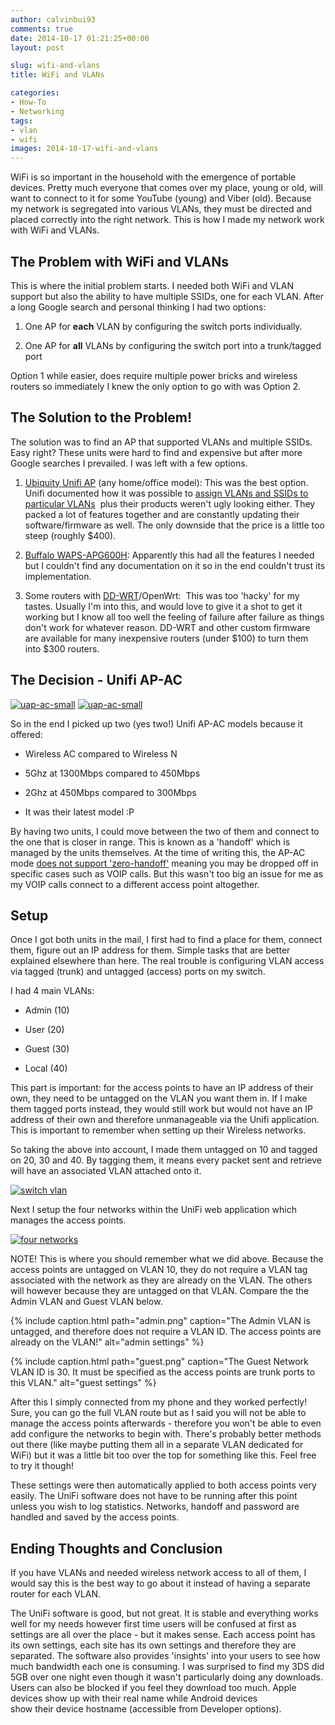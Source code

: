 ```yaml
---
author: calvinbui93
comments: true
date: 2014-10-17 01:21:25+00:00
layout: post

slug: wifi-and-vlans
title: WiFi and VLANs

categories:
- How-To
- Networking
tags:
- vlan
- wifi
images: 2014-10-17-wifi-and-vlans
---
```


WiFi is so important in the household with the emergence of portable devices. Pretty much everyone that comes over my place, young or old, will want to connect to it for some YouTube (young) and Viber (old). Because my network is segregated into various VLANs, they must be directed and placed correctly into the right network. This is how I made my network work with WiFi and VLANs.

<!-- more -->


## The Problem with WiFi and VLANs


This is where the initial problem starts. I needed both WiFi and VLAN support but also the ability to have multiple SSIDs, one for each VLAN. After a long Google search and personal thinking I had two options:



	
  1. One AP for **each** VLAN by configuring the switch ports individually.

	
  2. One AP for **all** VLANs by configuring the switch port into a trunk/tagged port


Option 1 while easier, does require multiple power bricks and wireless routers so immediately I knew the only option to go with was Option 2.


## The Solution to the Problem!


The solution was to find an AP that supported VLANs and multiple SSIDs. Easy right? These units were hard to find and expensive but after more Google searches I prevailed. I was left with a few options.



	
  1. [Ubiquity Unifi AP](http://www.ubnt.com/unifi/unifi-ap/) (any home/office model): This was the best option. Unifi documented how it was possible to [assign VLANs and SSIDs to particular VLANs](http://wiki.ubnt.com/UniFi_and_switch_VLAN_configuration)  plus their products weren't ugly looking either. They packed a lot of features together and are constantly updating their software/firmware as well. The only downside that the price is a little too steep (roughly $400).

	
  2. [Buffalo WAPS-APG600H](http://www.buffalotech.com/products/wireless/business-class-access-points/airstation-pro-80211n-gigabit-concurrent-dual-band-poe-wireless-access-point): Apparently this had all the features I needed but I couldn't find any documentation on it so in the end couldn't trust its implementation.

	
  3. Some routers with [DD-WRT](http://www.dd-wrt.com/wiki/index.php/Multiple_WLANs)/OpenWrt:  This was too 'hacky' for my tastes. Usually I'm into this, and would love to give it a shot to get it working but I know all too well the feeling of failure after failure as things don't work for whatever reason. DD-WRT and other custom firmware are available for many inexpensive routers (under $100) to turn them into $300 routers.




## The Decision - Unifi AP-AC


[![uap-ac-small](/images/{{page.images}}/uap-ac-small.png)](/images/{{page.images}}/uap-ac-small.png) [![uap-ac-small](/images/{{page.images}}/uap-ac-small.png)](/images/{{page.images}}/uap-ac-small.png)

So in the end I picked up two (yes two!) Unifi AP-AC models because it offered:



	
  * Wireless AC compared to Wireless N

	
  * 5Ghz at 1300Mbps compared to 450Mbps

	
  * 2Ghz at 450Mbps compared to 300Mbps

	
  * It was their latest model :P


By having two units, I could move between the two of them and connect to the one that is closer in range. This is known as a 'handoff' which is managed by the units themselves. At the time of writing this, the AP-AC mode [does not support 'zero-handoff'](https://community.ubnt.com/t5/UniFi-Feature-Requests/Zero-Handoff-on-UAP-AC/idi-p/641543) meaning you may be dropped off in specific cases such as VOIP calls. But this wasn't too big an issue for me as my VOIP calls connect to a different access point altogether.


## Setup


Once I got both units in the mail, I first had to find a place for them, connect them, figure out an IP address for them. Simple tasks that are better explained elsewhere than here. The real trouble is configuring VLAN access via tagged (trunk) and untagged (access) ports on my switch.

I had 4 main VLANs:



	
  * Admin (10)

	
  * User (20)

	
  * Guest (30)

	
  * Local (40)


This part is important: for the access points to have an IP address of their own, they need to be untagged on the VLAN you want them in. If I make them tagged ports instead, they would still work but would not have an IP address of their own and therefore unmanageable via the Unifi application. This is important to remember when setting up their Wireless networks.

So taking the above into account, I made them untagged on 10 and tagged on 20, 30 and 40. By tagging them, it means every packet sent and retrieve will have an associated VLAN attached onto it.

[![switch vlan](/images/{{page.images}}/capture3.png)](/images/{{page.images}}/capture3.png)

Next I setup the four networks within the UniFi web application which manages the access points.

[![four networks](/images/{{page.images}}/capture4.png)](/images/{{page.images}}/capture4.png)

NOTE! This is where you should remember what we did above. Because the access points are untagged on VLAN 10, they do not require a VLAN tag associated with the network as they are already on the VLAN. The others will however because they are untagged on that VLAN. Compare the the Admin VLAN and Guest VLAN below.

{% include caption.html path="admin.png" caption="The Admin VLAN is untagged, and therefore does not require a VLAN ID. The access points are already on the VLAN!" alt="admin settings" %}

{% include caption.html path="guest.png" caption="The Guest Network VLAN ID is 30. It must be specified as the access points are trunk ports to this VLAN." alt="guest settings" %}

After this I simply connected from my phone and they worked perfectly! Sure, you can go the full VLAN route but as I said you will not be able to manage the access points afterwards - therefore you won't be able to even add configure the networks to begin with. There's probably better methods out there (like maybe putting them all in a separate VLAN dedicated for WiFi) but it was a little bit too over the top for something like this. Feel free to try it though!

These settings were then automatically applied to both access points very easily. The UniFi software does not have to be running after this point unless you wish to log statistics. Networks, handoff and password are handled and saved by the access points.


## Ending Thoughts and Conclusion


If you have VLANs and needed wireless network access to all of them, I would say this is the best way to go about it instead of having a separate router for each VLAN.

The UniFi software is good, but not great. It is stable and everything works well for my needs however first time users will be confused at first as settings are all over the place - but it makes sense. Each access point has its own settings, each site has its own settings and therefore they are separated. The software also provides 'insights' into your users to see how much bandwidth each one is consuming. I was surprised to find my 3DS did 5GB over one night even though it wasn't particularly doing any downloads. Users can also be blocked if you feel they download too much. Apple devices show up with their real name while Android devices show their device hostname (accessible from Developer options).
